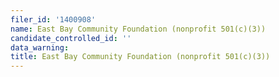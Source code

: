 ```yaml
---
filer_id: '1400908'
name: East Bay Community Foundation (nonprofit 501(c)(3))
candidate_controlled_id: ''
data_warning:
title: East Bay Community Foundation (nonprofit 501(c)(3))
---
```

